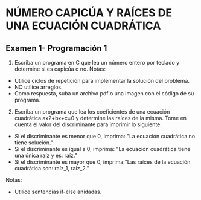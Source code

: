 # NÚMERO CAPICÚA Y RAÍCES DE UNA ECUACIÓN CUADRÁTICA
## Examen 1- Programación 1

1. Escriba un programa en C que lea un número entero por teclado y determine si es capicúa o no.
Notas:
- Utilice ciclos de repetición para implementar la solución del problema.
- NO utilice arreglos.
- Como respuesta, suba un archivo pdf o una imagen con el código de su programa.
2. Escriba un programa que lea los coeficientes de una ecuación cuadrática ax2+bx+c=0 y determine las raíces de la misma. Tome en cuenta el valor del discriminante para imprimir lo siguiente:
- Si el discriminante es menor que 0, imprima: "La ecuación cuadrática no tiene solución."
- Si el discriminante es igual a 0, imprima: "La ecuación cuadrática tiene una única raíz y es: raíz."
- Si el discriminante es mayor que 0, imprima:"Las raíces de la ecuación cuadrática son: raíz_1, raíz_2."

Notas:
- Utilice sentencias if-else anidadas.